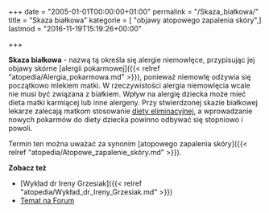 +++
date = "2005-01-01T00:00:00+01:00"
permalink = "/Skaza_białkowa/"
title = "Skaza białkowa"
kategorie = [ "objawy atopowego zapalenia skóry",]
lastmod = "2016-11-19T15:19:26+00:00"

+++

**Skaza białkowa** - nazwą tą określa się alergie niemowlęce, przypisując jej objawy skórne [alergii pokarmowej]({{< relref "atopedia/Alergia_pokarmowa.md" >}}), ponieważ niemowlę odżywia się początkowo mlekiem matki. W rzeczywistości alergia niemowlęcia wcale nie musi być związana z białkiem. Wpływ na alergię dziecka może mieć dieta matki karmiącej lub inne alergeny. Przy stwierdzonej skazie białkowej lekarze zalecają matkom stosowanie [diety eliminacyjnej](/atopedia/Dieta_eliminacyjna), a wprowadzanie nowych pokarmów do diety dziecka powinno odbywać się stopniowo i powoli.

Termin ten można uważać za synonim [atopowego zapalenia skóry]({{< relref "atopedia/Atopowe_zapalenie_skóry.md" >}}).

**Zobacz też**

-   [Wykład dr Ireny Grzesiak]({{< relref "atopedia/Wykład_dr_Ireny_Grzesiak.md" >}})
-   [Temat na Forum](http://www.atopowe-zapalenie.pl/forum/viewtopic.php?f=1&t=115)
